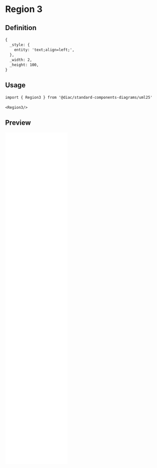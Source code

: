# Region 3

## Definition

```
{
  _style: { 
    entity: 'text;align=left;',
  },
  _width: 2,
  _height: 100,
}
```

## Usage

```
import { Region3 } from '@diac/standard-components-diagrams/uml25'

<Region3/>
```

## Preview

<img src="./region-3.png" width="200"/>
